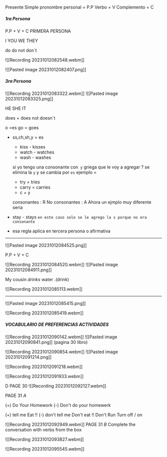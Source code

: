 Presente Simple
pronombre personal = P.P
Verbo = V
Complemento = C
##### 1ra Persona
P.P + V + C 
PRIMERA PERSONA

I
YOU
WE
THEY


do
do not
don`t

![[Recording 20231012082548.webm]]

![[Pasted image 20231012082407.png]]
##### 3ra Persona


![[Recording 20231012083322.webm]]
![[Pasted image 20231012083325.png]]

HE
SHE
IT

does +
does not
doesn`t

o =es
go = goes
+ ss,ch,sh,y = es
	+ kiss - kisses
	+ watch - watches
	+ wash - washes
	
	si yo tengo una consonante con` y` griega que le voy a agregar ?
	se elimina la `y` y se cambia por `es`
	ejemplo = 
	+ try = tries
	+ carry = carries
	+ c + y
	
	consonantes : R 
	No consonantes : A
Ahora un ejmplo muy diferente seria 
+ stay - stays `en este caso solo se le agrego la s porque no era consonante`
+ esa regla aplica en tercera persona o afirmativa
-----
![[Pasted image 20231012084525.png]]

P.P + V + C

![[Recording 20231012084520.webm]]
![[Pasted image 20231012084911.png]]

My cousin _drinks_ water .(drink)

![[Recording 20231012085113.webm]]
___
![[Pasted image 20231012085415.png]]

![[Recording 20231012085419.webm]]
##### VOCABULARIO DE PREFERENCIAS ACTIVIDADES

![[Recording 20231012090142.webm]]
![[Pasted image 20231012090841.png]]
(pagina 30 libro)

![[Recording 20231012090854.webm]]
![[Pasted image 20231012091214.png]]

![[Recording 20231012091218.webm]]

![[Recording 20231012091933.webm]]

D PAGE 30
![[Recording 20231012092127.webm]]

PAGE 31 *A*

(+) Do Your Homework
(-) Don't do your homewerk

(+) tell me                 Eat !!
(-) don't tell me        Don't eat !!
								Don't  Run
							Turn off / on

![[Recording 20231012092949.webm]]
PAGE 31 *B*
Complete the conversation with verbs from the box

![[Recording 20231012093827.webm]]

![[Recording 20231012095545.webm]]
